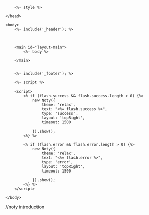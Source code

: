 <html>
    <head>
        <title>
            <%= title  %>
        </title>
        <link rel="stylesheet" href="https://cdnjs.cloudflare.com/ajax/libs/noty/3.1.4/noty.min.css">
        <script src="https://cdnjs.cloudflare.com/ajax/libs/noty/3.1.4/noty.min.js"></script>
        <link rel="stylesheet" href="/css/layout.css">
        <link rel="stylesheet" href="/css/header.css">
        <link rel="stylesheet" href="/css/footer.css">

        <%- style %>
        
    </head>

    <body>
        <%- include('_header'); %>

       
        
        <main id="layout-main">
            <%- body %>

        </main>


        <%- include('_footer'); %>

        <%- script %>

        <script>
            <% if (flash.success && flash.success.length > 0) {%>
                new Noty({
                    theme: 'relax',
                    text: "<%= flash.success %>",
                    type: 'success',
                    layout: 'topRight',
                    timeout: 1500
                    
                }).show();    
            <%} %>

            <% if (flash.error && flash.error.length > 0) {%>
                new Noty({
                    theme: 'relax',
                    text: "<%= flash.error %>",
                    type: 'error',
                    layout: 'topRight',
                    timeout: 1500
                    
                }).show();    
            <%} %>
        </script>
        
    </body>
</html>
//noty introduction